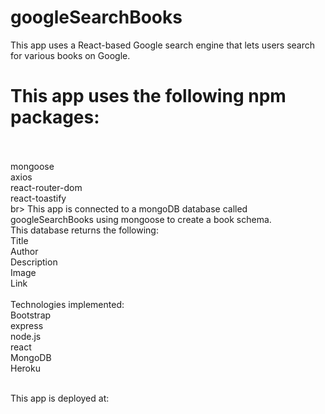 # googleSearchBooks

This app uses a React-based Google search engine that lets users search for various books on Google.
# This app uses the following npm packages: <br><br>
mongoose<br> axios<br> react-router-dom<br> react-toastify<br>br>
This app is connected to a mongoDB database called googleSearchBooks using mongoose to create a book schema.<br>
This database returns the following: <br>
Title<br> Author<br> Description<br> Image<br> Link<br><br>
Technologies implemented: <br>
Bootstrap<br> express<br> node.js<br> react<br> MongoDB<br> Heroku<br><br>

This app is deployed at: <br><br>

